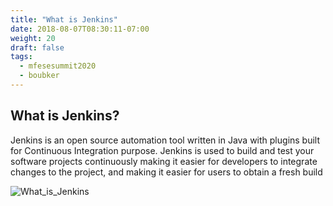 ```yaml
---
title: "What is Jenkins"
date: 2018-08-07T08:30:11-07:00
weight: 20
draft: false
tags:
  - mfesesummit2020
  - boubker
---
```


## What is Jenkins?

Jenkins is an open source automation tool written in Java with plugins built for Continuous Integration purpose. Jenkins is used to build and test your software projects continuously making it easier for developers to integrate changes to the project, and making it easier for users to obtain a fresh build

![What_is_Jenkins](/images/mfe/What_is_Jenkins.png?classes=border,shadow)
